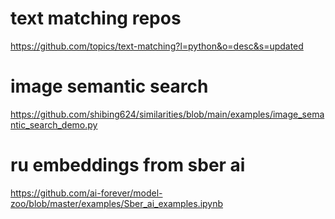 # text matching repos
https://github.com/topics/text-matching?l=python&o=desc&s=updated

# image semantic search  
https://github.com/shibing624/similarities/blob/main/examples/image_semantic_search_demo.py

# ru embeddings from sber ai  
https://github.com/ai-forever/model-zoo/blob/master/examples/Sber_ai_examples.ipynb